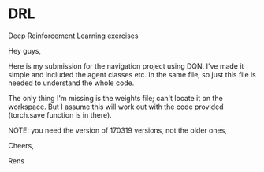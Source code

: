 # DRL
Deep Reinforcement Learning exercises

Hey guys,

Here is my submission for the navigation project using DQN. I've made it simple and included the agent classes etc. in the same file, so just this file is needed to understand the whole code.

The only thing I'm missing is the weights file; can't locate it on the workspace. But I assume this will work out with the code provided (torch.save function is in there).

NOTE: you need the version of 170319 versions, not the older ones,

Cheers,

Rens
